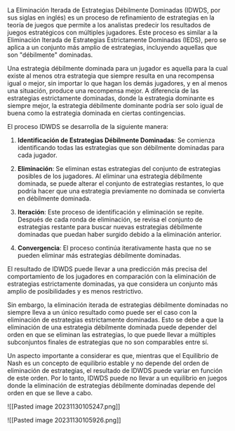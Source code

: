 La Eliminación Iterada de Estrategias Débilmente Dominadas (IDWDS, por sus siglas en inglés) es un proceso de refinamiento de estrategias en la teoría de juegos que permite a los analistas predecir los resultados de juegos estratégicos con múltiples jugadores. Este proceso es similar a la Eliminación Iterada de Estrategias Estrictamente Dominadas (IEDS), pero se aplica a un conjunto más amplio de estrategias, incluyendo aquellas que son "débilmente" dominadas.

Una estrategia débilmente dominada para un jugador es aquella para la cual existe al menos otra estrategia que siempre resulta en una recompensa igual o mejor, sin importar lo que hagan los demás jugadores, y en al menos una situación, produce una recompensa mejor. A diferencia de las estrategias estrictamente dominadas, donde la estrategia dominante es siempre mejor, la estrategia débilmente dominante podría ser solo igual de buena como la estrategia dominada en ciertas contingencias.

El proceso IDWDS se desarrolla de la siguiente manera:

1. **Identificación de Estrategias Débilmente Dominadas**: Se comienza identificando todas las estrategias que son débilmente dominadas para cada jugador.
    
2. **Eliminación**: Se eliminan estas estrategias del conjunto de estrategias posibles de los jugadores. Al eliminar una estrategia débilmente dominada, se puede alterar el conjunto de estrategias restantes, lo que podría hacer que una estrategia previamente no dominada se convierta en débilmente dominada.
    
3. **Iteración**: Este proceso de identificación y eliminación se repite. Después de cada ronda de eliminación, se revisa el conjunto de estrategias restante para buscar nuevas estrategias débilmente dominadas que puedan haber surgido debido a la eliminación anterior.
    
4. **Convergencia**: El proceso continúa iterativamente hasta que no se pueden eliminar más estrategias débilmente dominadas.
    

El resultado de IDWDS puede llevar a una predicción más precisa del comportamiento de los jugadores en comparación con la eliminación de estrategias estrictamente dominadas, ya que considera un conjunto más amplio de posibilidades y es menos restrictivo.

Sin embargo, la eliminación iterada de estrategias débilmente dominadas no siempre lleva a un único resultado como puede ser el caso con la eliminación de estrategias estrictamente dominadas. Esto se debe a que la eliminación de una estrategia débilmente dominada puede depender del orden en que se eliminan las estrategias, lo que puede llevar a múltiples subconjuntos finales de estrategias que no son comparables entre sí.

Un aspecto importante a considerar es que, mientras que el Equilibrio de Nash es un concepto de equilibrio estable y no depende del orden de eliminación de estrategias, el resultado de IDWDS puede variar en función de este orden. Por lo tanto, IDWDS puede no llevar a un equilibrio en juegos donde la eliminación de estrategias débilmente dominadas depende del orden en que se lleve a cabo.

![[Pasted image 20231130105247.png]]

![[Pasted image 20231130105926.png]]

